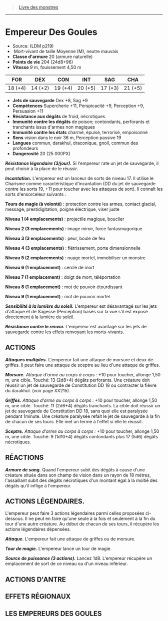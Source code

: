 ﻿> [Livre des monstres](tome_of_beasts.md)

---

# Empereur Des Goules

- Source: (LDM p219)
-  Mort-vivant de taille Moyenne (M), neutre mauvais
- **Classe d'armure** 20 (armure naturelle)
- **Points de vie** 204 (24d8+96)
- **Vitesse** 9 m, fouissement 4,50 m

|FOR|DEX|CON|INT|SAG|CHA|
|---|---|---|---|---|---|
|18 (+4)|14 (+2)|19 (+4)|20 (+5)|17 (+3)|21 (+5)|

- **Jets de sauvegarde** Dex +8, Sag +9
- **Compétences** Supercherie +11, Perspicacité +9, Perception +9, Persuasion +11
- **Résistance aux dégâts** de froid, nécrotiques
- **Immunité contre les dégâts** de poison; contondants, perforants et tranchants issus d'armes non magiques
- **Immunité contre les états** charmé, épuisé, terrorisé, empoisonné
- **Sens** vision dans le noir 36 m, Perception passive 19
- **Langues** commun, darakhul, draconique, gnoll, commun des profondeurs
- **Dangerosité** 20 (25 000PX)

**_Résistance légendaire (3/jour)._** Si l'empereur rate un jet de sauvegarde, il peut choisir à la place de le réussir.

**_Incantation._** L'empereur est un lanceur de sorts de niveau 17. Il utilise le Charisme comme caractéristique d'incantation (DD du jet de sauvegarde contre les sorts 19, +11 pour toucher avec les attaques de sort). Il connaît les sorts d'ensorceleur suivants :

**Tours de magie (à volonté)** : protection contre les armes, contact glacial, message, prestidigitation, poigne électrique, viser juste

**Niveau 1 (4 emplacements)** : projectile magique, bouclier

**Niveau 2 (3 emplacements)** : image miroir, force fantasmagorique

**Niveau 3 (3 emplacements)** : peur, boule de feu

**Niveau 4 (3 emplacements)** : flétrissement, porte dimensionnelle

**Niveau 5 (2 emplacements)** : nuage mortel, immobiliser un monstre

**Niveau 6 (1 emplacement)** : cercle de mort

**Niveau 7 (1 emplacement)** : doigt de mort, téléportation

**Niveau 8 (1 emplacement)** : mot de pouvoir étourdissant

**Niveau 9 (1 emplacement)** : mot de pouvoir mortel

**_Sensibilité à la lumière du soleil._** L'empereur est désavantagé sur les jets d'attaque et de Sagesse (Perception) basés sur la vue s'il est exposé directement à la lumière du soleil.

**_Résistance contre le renvoi._** L'empereur est avantagé sur les jets de sauvegarde contre les effets renvoyant les morts-vivants.

## ACTIONS

**_Attaques multiples._** L'empereur fait une attaque de morsure et deux de griffes. Il peut faire une attaque de sceptre au lieu d'une attaque de griffes.

**_Morsure._** _Attaque d'arme au corps à corps :_ +10 pour toucher, allonge 1,50 m, une cible. Touché: 13 (2d8+4) dégâts perforants. Une créature doit réussir un jet de sauvegarde de Constitution DD 18 ou contracter la fièvre du darakhul. (voir page XX215).

**_Griffes._** _Attaque d'arme au corps à corps :_ +10 pour toucher, allonge 1,50 m, une cible. Touché: 11 (2d6+4) dégâts tranchants. La cible doit réussir un jet de sauvegarde de Constitution DD 18, sans quoi elle est paralysée pendant 1minute. Une créature paralysée refait le jet de sauvegarde à la fin de chacun de ses tours. Elle met un terme à l'effet si elle le réussit.

**_Sceptre._** _Attaque d'arme au corps à corps :_ +10 pour toucher, allonge 1,50 m, une cible. Touché: 9 (1d10+4) dégâts contondants plus 17 (5d6) dégâts nécrotiques.

## RÉACTIONS

**_Armure de sang._** Quand l'empereur subit des dégâts à cause d'une créature située dans son champ de vision dans un rayon de 18 mètres, l'assaillant subit des dégâts nécrotiques d'un montant égal à la moitié des dégâts qu'il inflige à l'empereur.

## ACTIONS LÉGENDAIRES.

L'empereur peut faire 3 actions légendaires parmi celles proposées ci-dessous. Il ne peut en faire qu'une seule à la fois et seulement à la fin du tour d'une autre créature. Au début de chacun de ses tours, il récupère les actions légendaires dépensées.

**_Attaque._** L'empereur fait une attaque de griffes ou de morsure.

**_Tour de magie._** L'empereur lance un tour de magie.

**_Source de puissance (3 actions)._** Lancez 1d8. L'empereur récupère un emplacement de sort de ce niveau ou d'un niveau inférieur.

## ACTIONS D'ANTRE

## EFFETS RÉGIONAUX

## LES EMPEREURS DES GOULES

